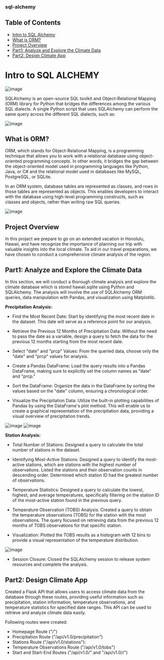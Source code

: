 ### sql-alchemy

## Table of Contents
- [Intro to SQL Alchemy](#sql-alchemy)
- [What is ORM?](#ORM)
- [Project Overview](#project-overview)
- [Part1: Analyze and Explore the Climate Data](#part1)
- [Part2: Design Climate App](#part2)

# Intro to SQL ALCHEMY

![image](https://github.com/JasmineBamba/sql-alchemy/assets/135666038/ba408867-fc09-4693-95eb-75a5a7b4397c)

SQLAlchemy is an open-source SQL toolkit and Object-Relational Mapping (ORM) library for Python that bridges the differences among the various SQL dialects. A single Python script that uses SQLAlchemy can perform the same query across the different SQL dialects, such as:

![image](https://github.com/JasmineBamba/sql-alchemy/assets/135666038/5ec782d3-f59c-48c5-bfee-f88fc58edbf7)

## What is ORM?

ORM, which stands for Object-Relational Mapping, is a programming technique that allows you to work with a relational database using object-oriented programming concepts. In other words, it bridges the gap between the object-oriented model used in programming languages like Python, Java, or C# and the relational model used in databases like MySQL, PostgreSQL, or SQLite.

In an ORM system, database tables are represented as classes, and rows in those tables are represented as objects. This enables developers to interact with the database using high-level programming constructs, such as classes and objects, rather than writing raw SQL queries.

![image](https://github.com/JasmineBamba/sql-alchemy/assets/135666038/51bdb75f-45db-4c6d-9254-15d499a2cbfe)

## Project Overview

In this project we prepare to go on an extended vacation in Honolulu, Hawaii, and have recognize the importance of planning our trip with valuable insights into the local climate. To aid in our travel preparations, we have chosen to conduct a comprehensive climate analysis of the region.

## Part1: Analyze and Explore the Climate Data

In this section, we will conduct a thorough climate analysis and explore the climate database which is stored hawaii.sqlite using Python and SQLAlchemy. The analysis will involve the use of SQLAlchemy ORM queries, data manipulation with Pandas, and visualization using Matplotlib. 

**Precipitation Analysis:**

- Find the Most Recent Date:
Start by identifying the most recent date in the dataset. This date will serve as a reference point for our analysis.

- Retrieve the Previous 12 Months of Precipitation Data:
Without the need to pass the date as a variable, design a query to fetch the data for the previous 12 months starting from the most recent date.

- Select "date" and "prcp" Values:
From the queried data, choose only the "date" and "prcp" values for analysis.

- Create a Pandas DataFrame:
Load the query results into a Pandas DataFrame, making sure to explicitly set the column names as "date" and "prcp."

- Sort the DataFrame:
Organize the data in the DataFrame by sorting the values based on the "date" column, ensuring a chronological order.

- Visualize the Precipitation Data:
Utilize the built-in plotting capabilities of Pandas by using the DataFrame's plot method. This will enable us to create a graphical representation of the precipitation data, providing a visual overview of precipitation trends.

![image](https://github.com/JasmineBamba/sql-alchemy/assets/135666038/620d92e5-8537-4917-8be6-dc90f2671928)
![image](https://github.com/JasmineBamba/sql-alchemy/assets/135666038/88618726-8f2f-48a3-995c-2d49721dd5c2)



**Station Analysis:**

- Total Number of Stations:
Designed a query to calculate the total number of stations in the dataset.

- Identifying Most-Active Stations:
Designed a query to identify the most-active stations, which are stations with the highest number of observations.
Listed the stations and their observation counts in descending order.
Determined which station ID had the greatest number of observations.

- Temperature Statistics:
Designed a query to calculate the lowest, highest, and average temperatures, specifically filtering on the station ID of the most-active station found in the previous query.

- Temperature Observation (TOBS) Analysis:
Created a query to obtain the temperature observations (TOBS) for the station with the most observations.
The query focused on retrieving data from the previous 12 months of TOBS observations for that specific station.

- Visualization:
Plotted the TOBS results as a histogram with 12 bins to provide a visual representation of the temperature distribution.

![image](https://github.com/JasmineBamba/sql-alchemy/assets/135666038/d7fcb88a-e872-4633-97f2-103a5d9b99a5)

- Session Closure:
Closed the SQLAlchemy session to release system resources and complete the analysis.


## Part2: Design Climate App

Created a Flask API that allows users to access climate data from the database through these routes, providing useful information such as precipitation, station information, temperature observations, and temperature statistics for specified date ranges. This API can be used to retrieve and analyze climate data easily.

Following routes were created:
- Homepage Route ("/")
- Precipitation Route ("/api/v1.0/precipitation")
- Stations Route ("/api/v1.0/stations"):
- Temperature Observations Route ("/api/v1.0/tobs")
- Start and Start-End Routes ("/api/v1.0/<start>" and "/api/v1.0/<start>/<end>")

